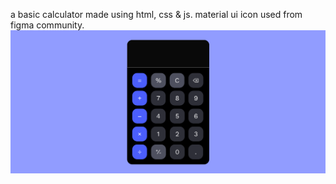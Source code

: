 a basic calculator made using html, css & js. material ui icon used from figma community.
<img src="img/readme.png" alt="cal">
